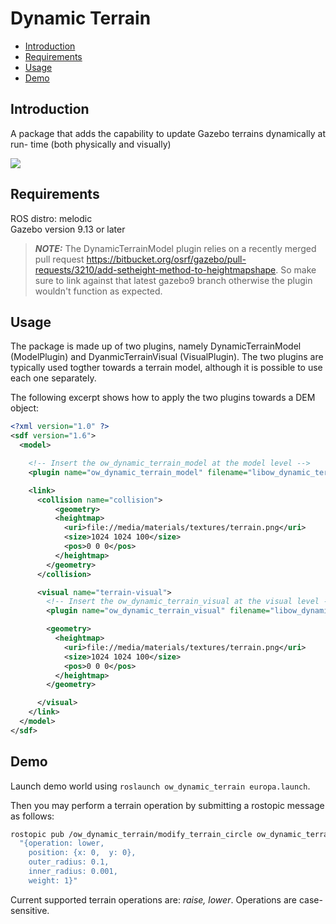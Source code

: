 # Dynamic Terrain

- [Introduction](#introduction)
- [Requirements](#requirements)
- [Usage](#usage)
- [Demo](#demo)

## Introduction

A package that adds the capability to update Gazebo terrains dynamically at run-
time (both physically and visually)

![](./misc/scene_dynamic_terrain_no_smooth_1.gif)

## Requirements

ROS distro: melodic  
Gazebo version 9.13 or later

> **_NOTE:_** The DynamicTerrainModel plugin relies on a recently merged pull request
https://bitbucket.org/osrf/gazebo/pull-requests/3210/add-setheight-method-to-heightmapshape.
So make sure to link against that latest gazebo9 branch otherwise the plugin wouldn't
function as expected.

## Usage

The package is made up of two plugins, namely DynamicTerrainModel (ModelPlugin)
and DyanmicTerrainVisual (VisualPlugin). The two plugins are typically used
togther towards a terrain model, although it is possible to use each one separately.

The following excerpt shows how to apply the two plugins towards a DEM object:

```xml
<?xml version="1.0" ?>
<sdf version="1.6">
  <model>

    <!-- Insert the ow_dynamic_terrain_model at the model level -->
    <plugin name="ow_dynamic_terrain_model" filename="libow_dynamic_terrain_model.so" />

    <link>
      <collision name="collision">
          <geometry>
          <heightmap>
            <uri>file://media/materials/textures/terrain.png</uri>
            <size>1024 1024 100</size>
            <pos>0 0 0</pos>
          </heightmap>
        </geometry>
      </collision>

      <visual name="terrain-visual">
        <!-- Insert the ow_dynamic_terrain_visual at the visual level -->
        <plugin name="ow_dynamic_terrain_visual" filename="libow_dynamic_terrain_visual.so" />

        <geometry>
          <heightmap>
            <uri>file://media/materials/textures/terrain.png</uri>
            <size>1024 1024 100</size>
            <pos>0 0 0</pos>
          </heightmap>
        </geometry>

      </visual>
    </link>
  </model>
</sdf>
```

## Demo

Launch demo world using `roslaunch ow_dynamic_terrain europa.launch`.

Then you may perform a terrain operation by submitting a rostopic message as follows:

```bash
rostopic pub /ow_dynamic_terrain/modify_terrain_circle ow_dynamic_terrain/modify_terrain_circle \
  "{operation: lower,
    position: {x: 0,  y: 0},
    outer_radius: 0.1,
    inner_radius: 0.001,
    weight: 1}"
```

Current supported terrain operations are: _raise, lower_. Operations are case-
sensitive.
